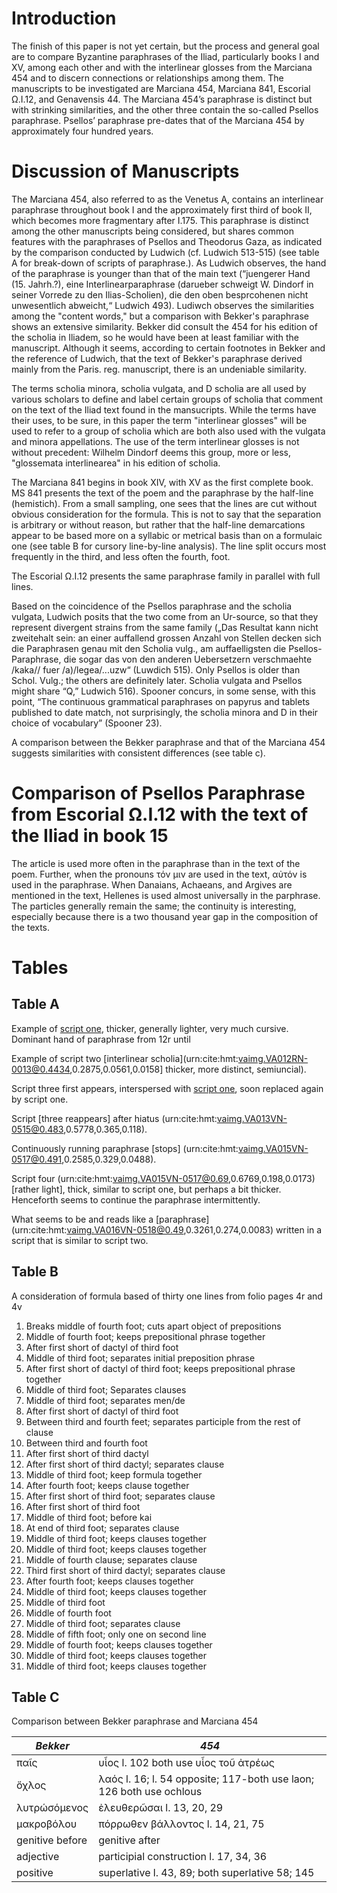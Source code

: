 # Introduction
The finish of this paper is not yet certain, but the process and general goal are to compare Byzantine paraphrases of the Iliad, particularly books I and XV, among each other and with the interlinear glosses from the Marciana 454 and to discern connections or relationships among them. The manuscripts to be investigated are Marciana 454, Marciana 841, Escorial Ω.I.12, and Genavensis 44. The Marciana 454’s paraphrase is distinct but with strinking similarities, and the other three contain the so-called Psellos paraphrase. Psellos’ paraphrase pre-dates that of the Marciana 454 by approximately four hundred years. 

# Discussion of Manuscripts	
The Marciana 454, also referred to as the Venetus A, contains an interlinear paraphrase throughout book I and the approximately first third of book II, which becomes more fragmentary after I.175. This paraphrase is distinct among the other manuscripts being considered, but shares common features with the paraphrases of Psellos and Theodorus Gaza, as indicated by the comparison conducted by Ludwich (cf. Ludwich 513-515) (see table A for break-down of scripts of paraphrase.). As Ludwich observes, the hand of the paraphrase is younger than that of the main text (“juengerer Hand (15. Jahrh.?), eine Interlinearparaphrase (darueber schweigt W. Dindorf in seiner Vorrede zu den Ilias-Scholien), die den oben besprcohenen nicht unwesentlich abweicht,“ Ludwich 493). Ludiwch observes the similarities among the "content words," but a comparison with Bekker's paraphrase shows an extensive similarity. Bekker did consult the 454 for his edition of the scholia in Iliadem, so he would have been at least familiar with the manuscript. Although it seems, according to certain footnotes in Bekker and the reference of Ludwich, that the text of Bekker's paraphrase derived mainly from the Paris. reg. manuscript, there is an undeniable similarity. 

The terms scholia minora, scholia vulgata, and D scholia are all used by various scholars to define and label certain groups of scholia that comment on the text of the Iliad text found in the mansucripts. While the terms have their uses, to be sure, in this paper the term "interlinear glosses" will be used to refer to a group of scholia which are both also used with the vulgata and minora appellations. The use of the term interlinear glosses is not without precedent: Wilhelm Dindorf deems this group, more or less, "glossemata interlinearea" in his edition of scholia.

The Marciana 841 begins in book XIV, with XV as the first complete book. MS 841 presents the text of the poem and the paraphrase by the half-line (hemistich). From a small sampling, one sees that the lines are cut without obvious consideration for the formula. This is not to say that the separation is arbitrary or without reason, but rather that the half-line demarcations appear to be based more on a syllabic or metrical basis than on a formulaic one (see table B for cursory line-by-line analysis). The line split occurs most frequently in the third, and less often the fourth, foot.  
	
The Escorial Ω.I.12 presents the same paraphrase family in parallel with full lines. 
	
Based on the coincidence of the Psellos paraphrase and the scholia vulgata, Ludwich posits that the two come from an Ur-source, so that they represent divergent strains from the same family („Das Resultat kann nicht zweitehalt sein: an einer auffallend grossen Anzahl von Stellen decken sich die Paraphrasen genau mit den Scholia vulg., am auffaelligsten die Psellos-Paraphrase, die sogar das von den anderen Uebersetzern verschmaehte /kaka// fuer /a)/legea/...uzw“ (Luwdich 515). Only Psellos is older than Schol. Vulg.; the others are definitely later. Scholia vulgata and Psellos might share “Q,” Ludwich 516). Spooner concurs, in some sense, with this point, “The continuous grammatical paraphrases on papyrus and tablets published to date match, not surprisingly, the scholia minora and D in their choice of vocabulary” (Spooner 23).

A comparison between the Bekker paraphrase and that of the Marciana 454 suggests similarities with consistent differences (see table c). 

# Comparison of Psellos Paraphrase from Escorial Ω.I.12 with the text of the Iliad in book 15

The article is used more often in the paraphrase than in the text of the poem. Further, when the pronouns τόν μιν are used in the text, αὐτόν is used in the paraphrase. When Danaians, Achaeans, and Argives are mentioned in the text, Hellenes is used almost universally in the parphrase. The particles generally remain the same; the continuity is interesting, especially because there is a two thousand year gap in the composition of the texts.

# Tables
## Table A

Example of [script one](urn:cite:hmt:vaimg.VA012RN-0013@0.1512,0.3071,0.0991,0.0165), thicker, generally lighter, very much cursive. Dominant hand of paraphrase from 12r until 

Example of script two [interlinear scholia](urn:cite:hmt:vaimg.VA012RN-0013@0.4434,0.2875,0.0561,0.0158] thicker, more distinct, semiuncial).

Script three first appears, interspersed with [script one](urn:cite:hmt:vaimg.VA013RN-0014@0.18,0.2231,0.351,0.0218), soon replaced again by script one.

Script [three reappears] after hiatus (urn:cite:hmt:vaimg.VA013VN-0515@0.483,0.5778,0.365,0.118).

Continuously running paraphrase [stops] (urn:cite:hmt:vaimg.VA015VN-0517@0.491,0.2585,0.329,0.0488).

Script four (urn:cite:hmt:vaimg.VA015VN-0517@0.69,0.6769,0.198,0.0173) [rather light], thick, similar to script one, but perhaps a bit thicker. Henceforth seems to continue the paraphrase intermittently. 

What seems to be and reads like a [paraphrase] (urn:cite:hmt:vaimg.VA016VN-0518@0.49,0.3261,0.274,0.0083) written in a script that is similar to script two.

## Table B

A consideration of formula based of thirty one lines from folio pages 4r and 4v

1.  Breaks middle of fourth foot; cuts apart object of prepositions
2.  Middle of fourth foot; keeps prepositional phrase together
3.  After first short of dactyl of third foot
4.  Middle of third foot; separates initial preposition phrase
5.  After first short of dactyl of third foot; keeps prepositional phrase together
6.  Middle of third foot; Separates clauses
7.  Middle of third foot; separates men/de
8.  After first short of dactyl of third foot
9.  Between third and fourth feet; separates participle from the rest of clause
10.  Between third and fourth foot
11.  After first short of third dactyl
12.  After first short of third dactyl; separates clause
13.  Middle of third foot; keep formula together
14.  After fourth foot; keeps clause together
15.  After first short of third foot; separates clause
16.  After first short of third foot
17.  Middle of third foot; before kai
18.  At end of third foot; separates clause
19.  Middle of third foot; keeps clauses together
20.  Middle of third foot; keeps clauses together
21.  Middle of fourth clause; separates clause
22.  Third first short of third dactyl; separates clause
23.  After fourth foot; keeps clauses together
24.  Middle of third foot; keeps clauses together
25.  Middle of third foot
26.  Middle of fourth foot
27.  Middle of third foot; separates clause
28.  Middle of fifth foot; only one on second line
29.  Middle of fourth foot; keeps clauses together
30.  Middle of third foot; keeps clauses together
31.  Middle of third foot; keeps clauses together


## Table C

Comparison between Bekker paraphrase and Marciana 454

*Bekker* | *454* 
--- | --- 
 παῖς | υἷος  l. 102 both use υἷος  τοῦ ἀτρέως 
 ὄχλος | λαός l. 16; l. 54 opposite; 117-both use laon; 126 both use ochlous 
 λυτρώσόμενος | ἐλευθερῶσαι l. 13, 20, 29 
 μακροβόλου | πόρρωθεν βάλλοντος l. 14, 21, 75
 genitive before | genitive after
 adjective | participial construction l. 17, 34, 36
 positive | superlative l. 43, 89; both superlative 58; 145
